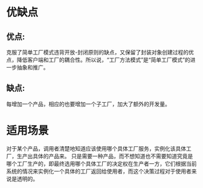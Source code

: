 
# 优缺点
## 优点:

克服了简单工厂模式违背开放-封闭原则的缺点，又保留了封装对象创建过程的优点，降低客户端和工厂的耦合性。所以说，“工厂方法模式”是“简单工厂模式”的进一步抽象和推广。

## 缺点:

每增加一个产品，相应的也要增加一个子工厂，加大了额外的开发量。

# 适用场景
对于某个产品，调用者清楚地知道应该使用哪个具体工厂服务，实例化该具体工厂，生产出具体的产品来。
只是需要一种产品，而不想知道也不需要知道究竟是哪个工厂生产的，即最终选用哪个具体工厂的决定权在生产者一方，它们根据当前系统的情况来实例化一个具体的工厂返回给使用者，而这个决策过程对于使用者来说是透明的。

